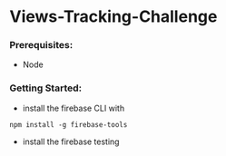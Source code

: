 # Views-Tracking-Challenge

### Prerequisites:
- Node

### Getting Started:
- install the firebase CLI with
```
npm install -g firebase-tools
```
- install the firebase testing